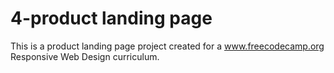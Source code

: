 # 4-product landing page
This is a product landing page project created for a www.freecodecamp.org Responsive Web Design curriculum.
